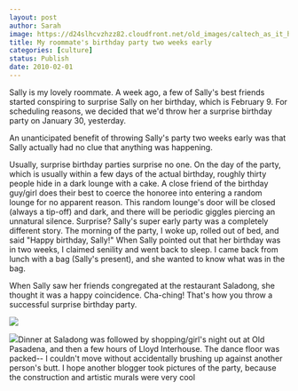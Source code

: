 ```yaml
---
layout: post
author: Sarah
image: https://d24slhcvzhzz82.cloudfront.net/old_images/caltech_as_it_happens/6a0105349b8251970b01287739c531970c.jpg
title: My roommate's birthday party two weeks early
categories: [culture]
status: Publish
date: 2010-02-01
---
```


Sally is my lovely roommate. A week ago, a few of Sally's best friends started conspiring to surprise Sally on her birthday, which is February 9. For scheduling reasons, we decided that we'd throw her a surprise birthday party on January 30, yesterday.

An unanticipated benefit of throwing Sally's party two weeks early was that Sally actually had no clue that anything was happening.

Usually, surprise birthday parties surprise no one. On the day of the party, which is usually within a few days of the actual birthday, roughly thirty people hide in a dark lounge with a cake. A close friend of the birthday guy/girl does their best to coerce the honoree into entering a random lounge for no apparent reason. This random lounge's door will be closed (always a tip-off) and dark, and there will be periodic giggles piercing an unnatural silence. Surprise?
Sally's super early party was a completely different story. The morning of the party, I woke up, rolled out of bed, and said "Happy birthday, Sally!" When Sally pointed out that her birthday was in two weeks, I claimed senility and went back to sleep. I came back from lunch with a bag (Sally's present), and she wanted to know what was in the bag.

When Sally saw her friends congregated at the restaurant Saladong, she thought it was a happy coincidence. Cha-ching! That's how you throw a successful surprise birthday party.


![](https://d24slhcvzhzz82.cloudfront.net/old_images/caltech_as_it_happens/6a0105349b8251970b0120a8368a3b970b.jpg)

![](https://d24slhcvzhzz82.cloudfront.net/old_images/caltech_as_it_happens/6a0105349b8251970b0120a8367abf970b.jpg)Dinner at Saladong was followed by shopping/girl's night out at Old Pasadena, and then a few hours of Lloyd Interhouse. The dance floor was packed-- I couldn't move without accidentally brushing up against another person's butt. I hope another blogger took pictures of the party, because the construction and artistic murals were very cool
